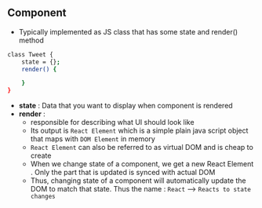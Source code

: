 ## Component
- Typically implemented as JS class that has some state and render() method

```sh
class Tweet {
	state = {};
	render() {

	}
}
```

- **state** : Data that you want to display when component is rendered
- **render** : 
  - responsible for describing what UI should look like
  - Its output is `React Element` which is a simple plain java script object that maps with `DOM Element` in memory
  - `React Element` can also be referred to as virtual DOM and is cheap to create
  - When we change state of a component, we get a new React Element . Only the part that is updated is synced with actual DOM 
  - Thus, changing state of a component will automatically update the DOM to match that state. Thus the name : `React` --> `Reacts to state changes
`
